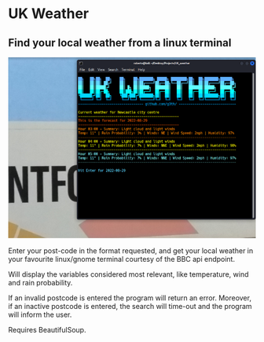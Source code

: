 # UK Weather
## Find your local weather from a linux terminal

![Alt text](assets/weather.png "UK Weather")

Enter your post-code in the format requested, and get your local weather in your favourite linux/gnome terminal courtesy of the BBC api endpoint.

Will display the variables considered most relevant, like temperature, wind and rain probability.

If an invalid postcode is entered the program will return an error. Moreover, if an inactive postcode is entered, the search will time-out and the program will inform the user.

Requires BeautifulSoup.

